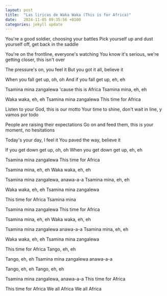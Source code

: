 ```yaml
---
layout: post
title:  "Las liricas de Waka Waka (This is for Africa)"
date:   2024-11-05 09:35:56 +0100
categories: jekyll update
---
```


You're a good soldier, choosing your battles
Pick yourself up and dust yourself off, get back in the saddle

You're on the frontline, everyone's watching
You know it's serious, we're getting closer, this isn't over

The pressure's on, you feel it
But you got it all, believe it

When you fall get up, oh, oh
And if you fall get up, eh, eh

Tsamina mina zangalewa 'cause this is Africa
Tsamina mina, eh, eh

Waka waka, eh, eh
Tsamina mina zangalewa
This time for Africa

Listen to your God, this is our motto
Your time to shine, don't wait in line, y vamos por todo

People are raising their expectations
Go on and feed them, this is your moment, no hesitations

Today's your day, I feel it
You paved the way, believe it

If you get down get up, oh, oh
When you get down get up, eh, eh

Tsamina mina zangalewa
This time for Africa

Tsamina mina, eh, eh
Waka waka, eh, eh

Tsamina mina zangalewa, anawa-a-a
Tsamina mina, eh, eh

Waka waka, eh, eh
Tsamina mina zangalewa

This time for Africa
Tsamina mina

Tsamina mina zangalewa
This time for Africa

Tsamina mina, eh, eh
Waka waka, eh, eh

Tsamina mina zangalewa anawa-a-a
Tsamina mina, eh, eh

Waka waka, eh, eh
Tsamina mina zangalewa

This time for Africa
Tango, eh, eh

Tango, eh, eh
Tsamina mina zangalewa anawa-a-a

Tango, eh, eh
Tango, eh, eh

Tsamina mina zangalewa, anawa-a-a
This time for Africa

This time for Africa
We all Africa
We all Africa